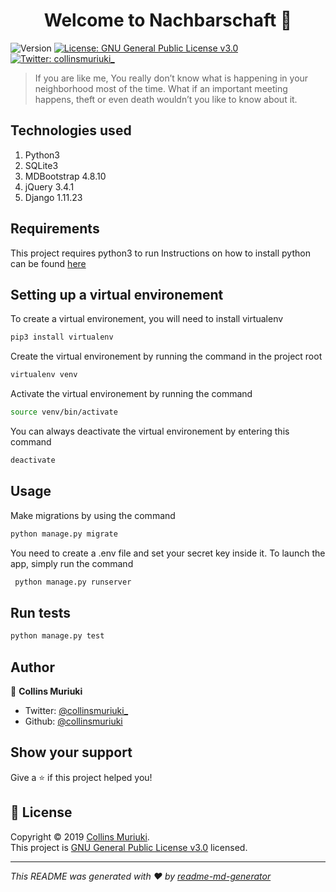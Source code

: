 <h1 align="center">Welcome to Nachbarschaft 👋</h1>
<p>
  <img alt="Version" src="https://img.shields.io/badge/version-beta 0.1.0-blue.svg?cacheSeconds=2592000" />
  <a href="LICENSE" target="_blank">
    <img alt="License: GNU General Public License v3.0" src="https://img.shields.io/badge/License-GNU General Public License v3.0-yellow.svg" />
  </a>
  <a href="https://twitter.com/collinsmuriuki_" target="_blank">
    <img alt="Twitter: collinsmuriuki_" src="https://img.shields.io/twitter/follow/collinsmuriuki_.svg?style=social" />
  </a>
</p>

> If you are like me, You really don’t know what is happening in your neighborhood most of the time. What if an important meeting happens, theft or even death wouldn’t you like to know about it.

## Technologies used

1. Python3
2. SQLite3
3. MDBootstrap 4.8.10
4. jQuery 3.4.1
5. Django 1.11.23

## Requirements

This project requires python3 to run
Instructions on how to install python can be found [here](https://realpython.com/installing-python/)

## Setting up a virtual environement

To create a virtual environement, you will need to install virtualenv
```sh
pip3 install virtualenv
```

Create the virtual environement by running the command in the project root
```sh
virtualenv venv
```

Activate the virtual environement by running the command
```sh
source venv/bin/activate
```

You can always deactivate the virtual environement by entering this command
```sh
deactivate
```

## Usage

Make migrations by using the command
```sh
python manage.py migrate
```

You need to create a .env file and set your secret key inside it. To launch the app, simply run the command
```sh
 python manage.py runserver
```

## Run tests

```sh
python manage.py test
```

## Author

👤 **Collins Muriuki**

* Twitter: [@collinsmuriuki_](https://twitter.com/collinsmuriuki_)
* Github: [@collinsmuriuki](https://github.com/collinsmuriuki)

## Show your support

Give a ⭐️ if this project helped you!

## 📝 License

Copyright © 2019 [Collins Muriuki](https://github.com/collinsmuriuki).<br />
This project is [GNU General Public License v3.0](LICENSE) licensed.

***
_This README was generated with ❤️ by [readme-md-generator](https://github.com/kefranabg/readme-md-generator)_